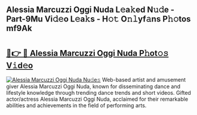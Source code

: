 ## Alessia Marcuzzi Oggi Nuda L𝚎a𝚔ed N𝚞𝚍e - Part-9Mu Vi𝚍𝚎o L𝚎a𝚔s - H𝚘𝚝 O𝚗𝚕yf𝚊ns P𝚑𝚘tos mf9Ak

# <h2><a href="http://kff3hi.oniu.top/?m=Alessia+Marcuzzi+Oggi+Nuda">🔗👉 🔴 Alessia Marcuzzi Oggi Nuda P𝚑ot𝚘𝚜 V𝚒d𝚎o</a></h2>

[![Alessia Marcuzzi Oggi Nuda Nu𝚍e𝚜](https://i.imgur.com/0qMVB7G.gif)](http://kff3hi.oniu.top/?m=Alessia+Marcuzzi+Oggi+Nuda)
Web-based artist and amusement giver Alessia Marcuzzi Oggi Nuda, known for disseminating dance and lifestyle knowledge through trending dance trends and short videos. Gifted actor/actress Alessia Marcuzzi Oggi Nuda, acclaimed for their remarkable abilities and achievements in the field of performing arts.  
